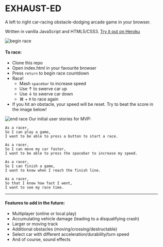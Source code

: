 # EXHAUST-ED

A left to right car-racing obstacle-dodging arcade game in your browser.  

Written in vanilla JavaScript and HTML5/CSS3. [Try it out on Heroku](https://exhaust-ed.herokuapp.com/)

![begin race](https://github.com/rorymcgit/exhaust-ed/blob/master/Exhaust-ed_beginrace.png)

#### To race:

- Clone this repo
- Open index.html in your favourite browser
- Press ```return``` to begin race countdown
- Race!
  - Mash ```spacebar``` to increase speed
  - Use &#8593; to swerve car up
  - Use &#8595; to swerve car down
  - &#8984; + ```R``` to race again
- If you hit an obstacle, your speed will be reset. Try to beat the score in the image below!


![end race](https://github.com/rorymcgit/exhaust-ed/blob/master/Exhaust-ed_endrace.png)
Our initial user stories for MVP:
```
As a racer,
So I can play a game,
I want to be able to press a button to start a race.

As a racer,
So I can move my car faster,
I want to be able to press the spacebar to increase my speed.

As a racer,
So I can finish a game,
I want to know when I reach the finish line.

As a racer,
So that I know how fast I went,
I want to see my race time.
```

---

#### Features to add in the future:
- Multiplayer (online or local play)
- Accumulating vehicle damage (leading to a disqualifying crash)
- Larger or moving track
- Additional obstacles (moving/crossing/destructable)
- Select car with different acceleration/durability/turn speed
- And of course, sound effects
